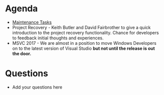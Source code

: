 Agenda
======

* [Maintenance Tasks](https://github.com/mantidproject/documents/blob/master/Project-Management/TechnicalSteeringCommittee/reports/MaintenanceTasks.md)
* Project Recovery - Keith Butler and David Fairbrother to give a quick introduction to the project recovery functionality. Chance for developers to feedback initial thoughts and experiences.
* MSVC 2017 - We are almost in a position to move Windows Developers on to the latest version of Visual Studio **but not until the release is out the door.**

Questions
=========

* Add your questions here
